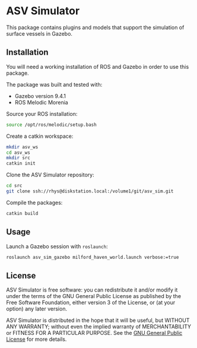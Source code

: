 # ASV Simulator

This package contains plugins and models that support the
simulation of surface vessels in Gazebo.  

## Installation

You will need a working installation of ROS and Gazebo in order to use this package.

The package was built and tested with:

- Gazebo version 9.4.1
- ROS Melodic Morenia

Source your ROS installation:

```bash
source /opt/ros/melodic/setup.bash
```

Create a catkin workspace:

```bash
mkdir asv_ws
cd asv_ws
mkdir src
catkin init
```

Clone the ASV Simulator repository:

```bash
cd src
git clone ssh://rhys@diskstation.local:/volume1/git/asv_sim.git
```

Compile the packages:

```bash
catkin build
```

## Usage

Launch a Gazebo session with `roslaunch`:

```bash
roslaunch asv_sim_gazebo milford_haven_world.launch verbose:=true
```

## License

ASV Simulator is free software: you can redistribute it and/or modify
it under the terms of the GNU General Public License as published by
the Free Software Foundation, either version 3 of the License, or
(at your option) any later version.

ASV Simulator is distributed in the hope that it will be useful,
but WITHOUT ANY WARRANTY; without even the implied warranty of
MERCHANTABILITY or FITNESS FOR A PARTICULAR PURPOSE.  See the
[GNU General Public License](LICENSE) for more details.
